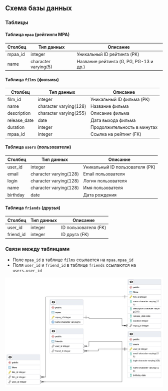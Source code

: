 ## Схема базы данных

### Таблицы

#### Таблица `mpaa` (рейтинги MPA)
| Столбец   | Тип данных           | Описание                |
|-----------|----------------------|-------------------------|
| mpaa_id   | integer              | Уникальный ID рейтинга (PK) |
| name      | character varying(5) | Название рейтинга (G, PG, PG-13 и др.) |

#### Таблица `films` (фильмы)
| Столбец       | Тип данных            | Описание                |
|---------------|-----------------------|-------------------------|
| film_id       | integer               | Уникальный ID фильма (PK) |
| name          | character varying(128)| Название фильма         |
| description   | character varying(255)| Описание фильма         |
| release_date  | date                  | Дата выхода фильма      |
| duration      | integer               | Продолжительность в минутах |
| mpaa_id       | integer               | Ссылка на рейтинг (FK)  |

#### Таблица `users` (пользователи)
| Столбец   | Тип данных            | Описание                |
|-----------|-----------------------|-------------------------|
| user_id   | integer               | Уникальный ID пользователя (PK) |
| email     | character varying(128)| Email пользователя      |
| login     | character varying(128)| Логин пользователя      |
| name      | character varying(128)| Имя пользователя        |
| birthday  | date                  | Дата рождения           |

#### Таблица `friends` (друзья)
| Столбец   | Тип данных  | Описание                |
|-----------|-------------|-------------------------|
| user_id   | integer     | ID пользователя (FK)    |
| friend_id | integer     | ID друга (FK)           |

### Связи между таблицами
- Поле `mpaa_id` в таблице `films` ссылается на `mpaa.mpaa_id`
- Поля `user_id` и `friend_id` в таблице `friends` ссылаются на `users.user_id`

![Database Schema](schema.jpeg)